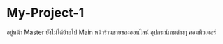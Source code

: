 # My-Project-1
อยู่หน้า Master ยังไม่ได้ย้ายไป Main
หน้าร้านขายของออนไลน์ อุปกรณ์เกมต่างๆ คอมพิวเตอร์ 
